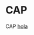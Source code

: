 # CAP
CAP
[hola](https://discordapp.com/api/webhooks/732315659605639259/hhZIvVKoblYRzwHzcls6dSp3fMCxcU611aNLoz28rcsQtKT8AatVDQoPRJZ4fWaVAWkv)
